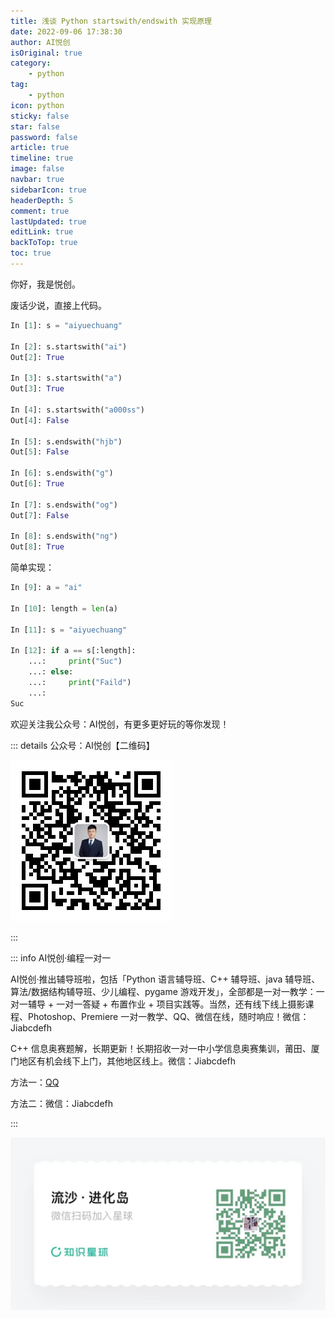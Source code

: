 ```yaml
---
title: 浅谈 Python startswith/endswith 实现原理
date: 2022-09-06 17:38:30
author: AI悦创
isOriginal: true
category: 
    - python
tag:
    - python
icon: python
sticky: false
star: false
password: false
article: true
timeline: true
image: false
navbar: true
sidebarIcon: true
headerDepth: 5
comment: true
lastUpdated: true
editLink: true
backToTop: true
toc: true
---
```


你好，我是悦创。

废话少说，直接上代码。

```python
In [1]: s = "aiyuechuang"

In [2]: s.startswith("ai")
Out[2]: True

In [3]: s.startswith("a")
Out[3]: True

In [4]: s.startswith("a000ss")
Out[4]: False

In [5]: s.endswith("hjb")
Out[5]: False

In [6]: s.endswith("g")
Out[6]: True

In [7]: s.endswith("og")
Out[7]: False

In [8]: s.endswith("ng")
Out[8]: True
```

简单实现：

```python
In [9]: a = "ai"

In [10]: length = len(a)

In [11]: s = "aiyuechuang"

In [12]: if a == s[:length]:
    ...:     print("Suc")
    ...: else:
    ...:     print("Faild")
    ...:
Suc
```



欢迎关注我公众号：AI悦创，有更多更好玩的等你发现！

::: details 公众号：AI悦创【二维码】

![](/gzh.jpg)

:::

::: info AI悦创·编程一对一

AI悦创·推出辅导班啦，包括「Python 语言辅导班、C++ 辅导班、java 辅导班、算法/数据结构辅导班、少儿编程、pygame 游戏开发」，全部都是一对一教学：一对一辅导 + 一对一答疑 + 布置作业 + 项目实践等。当然，还有线下线上摄影课程、Photoshop、Premiere 一对一教学、QQ、微信在线，随时响应！微信：Jiabcdefh

C++ 信息奥赛题解，长期更新！长期招收一对一中小学信息奥赛集训，莆田、厦门地区有机会线下上门，其他地区线上。微信：Jiabcdefh

方法一：[QQ](http://wpa.qq.com/msgrd?v=3&uin=1432803776&site=qq&menu=yes)

方法二：微信：Jiabcdefh

:::

![](/zsxq.jpg)

